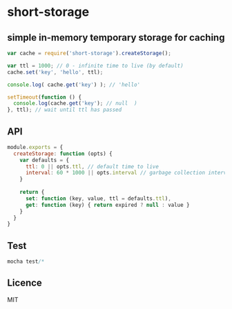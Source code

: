 # short-storage

## simple in-memory temporary storage for caching

```javascript
var cache = require('short-storage').createStorage();

var ttl = 1000; // 0 - infinite time to live (by default)
cache.set('key', 'hello', ttl);

console.log( cache.get('key') ); // 'hello'

setTimeout(function () {
  console.log(cache.get('key'); // null  )
}, ttl); // wait until ttl has passed
```

## API
```javascript
module.exports = {
  createStorage: function (opts) {
    var defaults = {
      ttl: 0 || opts.ttl, // default time to live
      interval: 60 * 1000 || opts.interval // garbage collection interval
    }
    
    return {
      set: function (key, value, ttl = defaults.ttl),
      get: function (key) { return expired ? null : value }
    }
  }
}
```

## Test
```javascript
mocha test/*
```

## Licence
MIT
